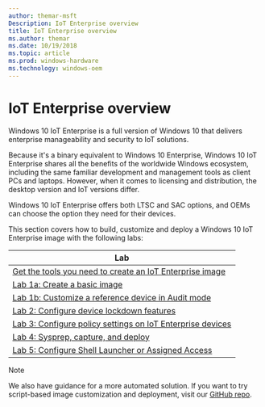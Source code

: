 ```yaml
---
author: themar-msft
Description: IoT Enterprise overview
title: IoT Enterprise overview
ms.author: themar
ms.date: 10/19/2018
ms.topic: article
ms.prod: windows-hardware
ms.technology: windows-oem
---
```


# IoT Enterprise overview

Windows 10 IoT Enterprise is a full version of Windows 10 that delivers enterprise manageability and security to IoT solutions.

Because it's a binary equivalent to Windows 10 Enterprise, Windows 10 IoT Enterprise shares all the benefits of the worldwide Windows ecosystem, including the same familiar development and management tools as client PCs and laptops. However, when it comes to licensing and distribution, the desktop version and IoT versions differ. 

Windows 10 IoT Enterprise offers both LTSC and SAC options, and OEMs can choose the option they need for their devices. 

This section covers how to build, customize and deploy a Windows 10 IoT Enterprise image with the following labs:

| Lab |
| --- |
| [Get the tools you need to create an IoT Enterprise image](iot-ent-get-the-tools-you-need.md) |
| [Lab 1a: Create a basic image](iot-ent-create-a-basic-image.md) |
| [Lab 1b: Customize a reference device in Audit mode](iot-ent-customize-the-reference-device-in-audit-mode.md) |
| [Lab 2: Configure device lockdown features](iot-ent-device-lockdown-features.md) |
| [Lab 3: Configure policy settings on IoT Enterprise devices](iot-ent-configure-policy-settings.md) |
| [Lab 4: Sysprep, capture, and deploy](iot-ent-sysprep-capture-deploy.md) |
| [Lab 5: Configure Shell Launcher or Assigned Access](iot-ent-shell-launcher-app-launcher.md) |

> [!Note]
> We also have guidance for a more automated solution. If you want to try script-based image customization and deployment, visit our [GitHub repo](https://github.com/ms-iot/windows-iotent-deploy).